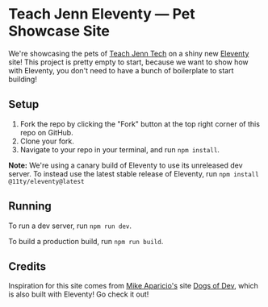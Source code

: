 # Teach Jenn Eleventy — Pet Showcase Site

We're showcasing the pets of [Teach Jenn Tech](https://twitch.tv/jennjunod) on a shiny new [Eleventy](https://11ty.dev) site! This project is pretty empty to start, because we want to show how with Eleventy, you don't need to have a bunch of boilerplate to start building!

## Setup

1. Fork the repo by clicking the "Fork" button at the top right corner of this repo on GitHub.
2. Clone your fork.
3. Navigate to your repo in your terminal, and run `npm install`.

**Note:** We're using a canary build of Eleventy to use its unreleased dev server. To instead use the latest stable release of Eleventy, run `npm install @11ty/eleventy@latest`

## Running

To run a dev server, run `npm run dev`.

To build a production build, run `npm run build`.

## Credits

Inspiration for this site comes from [Mike Aparicio's](https://www.mikeaparicio.com/) site [Dogs of Dev](https://dogsof.dev/), which is also built with Eleventy! Go check it out!